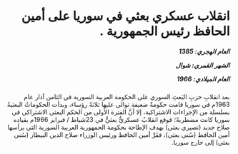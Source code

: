 <h1 dir="rtl">انقلاب عسكري بعثي في سوريا على أمين الحافظ رئيس الجمهورية .</h1>

<h5 dir="rtl">العام الهجري:  1385

الشهر القمري: شوال

العام الميلادي: 1966</h5>

<p dir="rtl">بعد انقلابِ حزبِ البَعثِ السوري على الحكومة العربية السورية في الثامن آذار عام 1963م في سوريا قامت حكومةٌ ضعيفة توالى عليها ثلاثةُ رؤساء، وبدأت الحكوماتُ البعثيةُ بسلسلة من الإجراءات الاشتراكية، إلا أنَّ الفترة الأولى من الحكم البعثي الاشتراكي في سوريا كانت مضطربةً؛ فوقع انقلابٌ عسكريٌّ بعثيٌّ في 23شباط / فبراير 1966م بقياده صلاح جديد (نصيري بعثي) بهدف الإطاحة بحكومة الجمهورية العربية السورية التي يرأسها أمين الحافظ (سُني بعثي)، ففَرَّ أمين الحافظ ورئيس الوزراء صلاح الدين البيطار (سُني بعثي) إلى خارج سوريا.</p></br>
